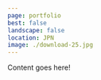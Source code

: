```yaml
---
page: portfolio
best: false
landscape: false
location: JPN
image: ./download-25.jpg
---
```

Content goes here!
